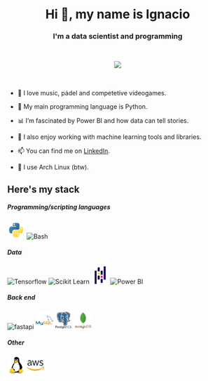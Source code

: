 <h1 align="center">Hi 👋, my name is Ignacio</h1>
<h3 align="center">I'm a data scientist and programming</h3>

<br>
<p align="center"><img src="https://github-readme-stats.vercel.app/api?username=kiralot&show_icons=true" /></p>
<br>

- 👀 I love music, pádel and competetive videogames.

- 🐍 My main programming language is Python.

- 📊 I’m fascinated by Power BI and how data can tell stories.

- 🤖 I also enjoy working with machine learning tools and libraries.

- 📫 You can find me on [LinkedIn](https://www.linkedin.com/in/ignacio-luis-prosperi-tosolino-48606a35a).

- 🐧 I use Arch Linux (btw).

<h2 align="left">Here's my stack</h2>

##### Programming/scripting languages
<p align="left"> 
  <img src="https://raw.githubusercontent.com/devicons/devicon/master/icons/python/python-original.svg" alt="Python" width="40" height="40"/>
  <img src="https://img.icons8.com/plasticine/512/bash.png" alt="Bash" width="40" height="40"/>
</p>

##### Data
<p align="left">
  <img src="https://www.vectorlogo.zone/logos/tensorflow/tensorflow-icon.svg" alt="Tensorflow" width="40" height="40"/>
  <img src="https://upload.wikimedia.org/wikipedia/commons/0/05/Scikit_learn_logo_small.svg" alt="Scikit Learn" width="40" height="40"/>
  <img src="https://raw.githubusercontent.com/devicons/devicon/2ae2a900d2f041da66e950e4d48052658d850630/icons/pandas/pandas-original.svg" alt="Pandas" width="40" height="40"/>
  <img src="https://upload.wikimedia.org/wikipedia/commons/c/cf/New_Power_BI_Logo.svg" alt="Power BI" width="40" height="40"/>
</p>

##### Back end
<p align="left">
  <img src="https://cdn.worldvectorlogo.com/logos/fastapi.svg" alt="fastapi" width="40" height="40"/>
  <img src="https://raw.githubusercontent.com/devicons/devicon/master/icons/mysql/mysql-original-wordmark.svg" alt="MySQL" width="40" height="40"/>
  <img src="https://raw.githubusercontent.com/devicons/devicon/master/icons/postgresql/postgresql-original-wordmark.svg" alt="PostgreSQL" width="40" height="40"/>
  <img src="https://raw.githubusercontent.com/devicons/devicon/master/icons/mongodb/mongodb-original-wordmark.svg" alt="MongoDB" width="40" height="40"/>
</p>

##### Other
<p align="left"> 
  <img src="https://raw.githubusercontent.com/devicons/devicon/master/icons/linux/linux-original.svg" alt="GNU/Linux" width="40" height="40"/>
  <img src="https://raw.githubusercontent.com/devicons/devicon/master/icons/amazonwebservices/amazonwebservices-original-wordmark.svg" alt="AWS" width="40" height="40"/>
</p>

<br>
